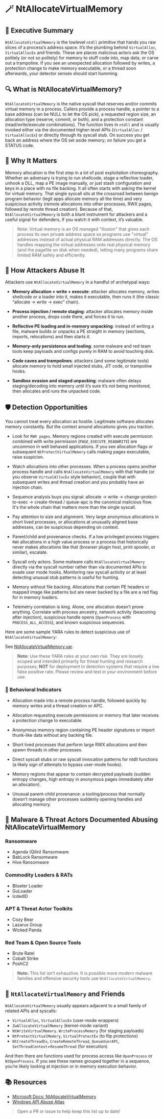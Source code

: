 # 🪄 NtAllocateVirtualMemory

## 🚀 Executive Summary
`NtAllocateVirtualMemory` is the lowlevel `ntdll` primitive that hands you raw slices of a process’s address space. It’s the plumbing behind `VirtualAlloc`, `VirtualAllocEx` and friends. These are places malicious actors ask the OS politely (or not so politely) for memory to stuff code into, map data, or carve out a trampoline. If you see an unexpected allocation followed by writes, a protection change to make memory executable, or a thread soon afterwards, your detector senses should start humming.

## 🔍 What is NtAllocateVirtualMemory?
`NtAllocateVirtualMemory` is the native syscall that reserves and/or commits virtual memory in a process. Callers provide a process handle, a pointer to a base address (can be NULL to let the OS pick), a requested region size, an allocation type (reserve, commit, or both), and a protection constant (read/write/execute combinations). The function lives in `ntdll` and is usually invoked either via the documented higher-level APIs (`VirtualAlloc` / `VirtualAllocEx`) or directly through its syscall stub. On success you get back an address where the OS set aside memory; on failure you get a STATUS code.

## 🚩 Why It Matters
Memory allocation is the first step in a lot of post exploitation choreography. Whether an adversary is trying to run shellcode, stage a reflective loader, unhook a DLL, map a PE image manually, or just stash configuration and keys in a place with no file backing. It all often starts with asking the kernel for virtual memory. That single syscall sits at the crossroad between benign program behavior (legit apps allocate memory all the time) and very suspicious activity (remote allocations into other processes, RWX pages, followed by remote thread creation). Because of that, `NtAllocateVirtualMemory` is both a blunt instrument for attackers and a useful signal for defenders, if you watch it with context, it’s valuable.

> Note: Virtual memory is an OS managed "illusion" that gives each process its own private address space so programs use "virtual" addresses instead of actual physical RAM addresses directly. The OS handles mapping the virtual addresses onto real physical memory (and the pagefile on disk when needed), letting many programs share limited RAM safely and efficiently.

## 🧬 How Attackers Abuse It
Attackers use `NtAllocateVirtualMemory` in a handful of archetypal ways:

 - **Memory allocation + write + execute**: attacker allocates memory, writes shellcode or a loader into it, makes it executable, then runs it (the classic “allocate → write → exec” chain).

 - **Process injection / remote staging**: attacker allocates memory inside another process, drops code there, and forces it to run.

 - **Reflective PE loading and in-memory unpacking**: instead of writing a file, malware builds or unpacks a PE straight in memory (sections, imports, relocations) and then starts it.

 - **Memory-only persistence and tooling**: some malware and red team tools keep payloads and configs purely in RAM to avoid touching disk.

 - **Code caves and trampolines**: attackers (and some legitimate tools) allocate memory to hold small injected stubs, JIT code, or trampoline hooks.

 - **Sandbox evasion and staged unpacking**: malware often delays staging/decoding into memory until it’s sure it’s not being monitored, then allocates and runs the unpacked code.

## 🛡️ Detection Opportunities
You cannot treat every allocation as hostile. Legitimate software allocates memory constantly. But the context around allocations gives you traction.

 - Look for `RWX pages`. Memory regions created with execute permission combined with write permission (`PAGE_EXECUTE_READWRITE`) are uncommon in well behaved applications. If you see allocation flags or subsequent `NtProtectVirtualMemory` calls making pages executable, raise suspicion.

  - Watch allocations into other processes. When a process opens another process handle and calls `NtAllocateVirtualMemory` with that handle (or you observe `VirtualAllocEx` style behavior), couple that with subsequent writes and thread creation and you probably have an injection chain.

 - Sequence analysis buys you signal: allocate → write → change-protect-to-exec → create-thread / queue-apc is the canonical malicious flow. It's the whole chain that matters more than the single syscall.

 - Pay attention to size and alignment. Very large anonymous allocations in short lived processes, or allocations at unusually aligned base addresses, can be suspicious depending on context.

 - Parent/child and provenance checks. If a low privileged process triggers `RWX` allocations in a high value process or a process that historically never makes allocations like that (browser plugin host, print spooler, or similar), escalate.

 - Syscall only actors. Some malware calls `NtAllocateVirtualMemory` directly via the syscall number rather than via documented APIs to evade user mode hooks. Monitoring raw syscall activity or at least detecting unusual stub patterns is useful for hunting.

 - Memory without file backing. Allocations that contain PE headers or mapped image like patterns but are never backed by a file are a red flag for in memory loaders.

 - Telemetry correlation is king. Alone, one allocation doesn’t prove anything. Correlate with process ancestry, network activity (beaconing after injection), suspicious handle opens (`OpenProcess` with `PROCESS_ALL_ACCESS`), and known suspicious sequences.

Here are some sample YARA rules to detect suspicious use of `NtAllocateVirtualMemory`:

See [NtAllocateVirtualMemory.yar](./NtAllocateVirtualMemory.yar).

> **Note:** Use these YARA rules at your own risk. They are loosely scoped and intended primarily for threat hunting and research purposes; **NOT** for deployment in detection systems that require a low false positive rate. Please review and test in your environment before use.

### 🐾 Behavioral Indicators
 - Allocation made into a remote process handle, followed quickly by memory writes and a thread creation or APC.

 - Allocation requesting execute permissions or memory that later receives a protection change to executable.

 - Anonymous memory region containing PE header signatures or import thunk-like data without any backing file.

 - Short lived processes that perform large RWX allocations and then spawn threads in other processes.

 - Direct syscall stubs or raw syscall invocation patterns for ntdll functions (a likely sign of attempts to bypass user-mode hooks).

 - Memory regions that appear to contain decrypted payloads (sudden entropy changes, high entropy in anonymous pages immediately after an allocation).

 - Unusual parent-child provenance: a tooling/process that normally doesn’t manage other processes suddenly opening handles and allocating memory.

## 🦠 Malware & Threat Actors Documented Abusing NtAllocateVirtualMemory

### **Ransomware**
 - Agenda (Qilin) Ransomware
 - BabLock Ransomware
 - Hive Ransomware

### **Commodity Loaders & RATs**
 - Bliseter Loader
 - GuLoader
 - IcdedID

### **APT & Threat Actor Toolkits**
 - Cozy Bear
 - Lazarus Group
 - Wicked Panda

### **Red Team & Open Source Tools**
 - Brute Ratel 
 - Cobalt Strike
 - PoshC2

> **Note:** This list isn’t exhaustive. It is possible more modern malware families and offensive security tools use `NtAllocateVirtualMemory`.

## 🧵 `NtAllocateVirtualMemory` and Friends
`NtAllocateVirtualMemory` usually appears adjacent to a small family of related APIs and syscalls: 
 - `VirtualAlloc`, `VirtualAllocEx` (user-mode wrappers)
 - `ZwAllocateVirtualMemory` (kernel-mode variant)
 - `NtWriteVirtualMemory`. `WriteProcessMemory` (for staging payloads)
 - `NtProtectVirtualMemory`, `VirtualProtectEx` (to flip protections)
  - `NtCreateThreadEx`, `CreateRemoteThread`, `QueueUserAPC`, `SetThreadContext`+`ResumeThread` (for execution)
  
  And then there are functions used for process access like `OpenProcess` or `NtOpenProcess`. If you see these names grouped together in a sequence, you’re likely looking at injection or in memory execution behavior.

## 📚 Resources
- [Microsoft Docs: NtAllocateVirtualMemory](https://learn.microsoft.com/en-us/windows-hardware/drivers/ddi/ntifs/nf-ntifs-ntallocatevirtualmemory)
- [Windows API Abuse Atlas](https://github.com/danafaye/WindowsAPIAbuseAtlas)

> Open a PR or issue to help keep this list up to date!
